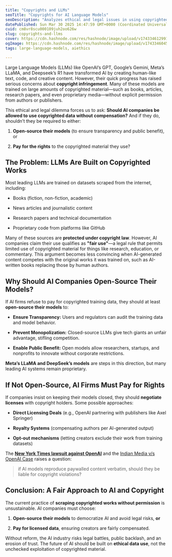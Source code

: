 ```yaml
---
title: "Copyrights and LLMs"
seoTitle: "Copyrights for AI Language Models"
seoDescription: "Analyzes ethical and legal issues in using copyrighted material for AI, suggesting open-source or licensing solutions"
datePublished: Sun Mar 30 2025 14:47:59 GMT+0000 (Coordinated Universal Time)
cuid: cm8vr8scu000109juh2oo626w
slug: copyrights-and-llms
cover: https://cdn.hashnode.com/res/hashnode/image/upload/v1743346129918/ff6f2027-ae62-4d70-a133-cfb91257c8f8.png
ogImage: https://cdn.hashnode.com/res/hashnode/image/upload/v1743346045199/033468a5-7017-4fc4-82c2-6687e335367e.png
tags: large-language-models, aiethics

---
```


Large Language Models (LLMs) like OpenAI’s GPT, Google’s Gemini, Meta’s LLaMA, and Deepseek’s R1 have transformed AI by creating human-like text, code, and creative content. However, their quick progress has raised serious concerns about **copyright infringement**. Many of these models are trained on large amounts of copyrighted material—such as books, articles, research papers, and even proprietary media—without explicit permission from authors or publishers.

This ethical and legal dilemma forces us to ask: **Should AI companies be allowed to use copyrighted data without compensation?** And if they do, shouldn’t they be required to either:

1. **Open-source their models** (to ensure transparency and public benefit), or
    
2. **Pay for the rights** to the copyrighted material they use?
    

## **The Problem: LLMs Are Built on Copyrighted Works**

Most leading LLMs are trained on datasets scraped from the internet, including:

* Books (fiction, non-fiction, academic)
    
* News articles and journalistic content
    
* Research papers and technical documentation
    
* Proprietary code from platforms like GitHub
    

Many of these sources are **protected under copyright law**. However, AI companies claim their use qualifies as **"fair use"**—a legal rule that permits limited use of copyrighted material for things like research, education, or commentary. This argument becomes less convincing when AI-generated content competes with the original works it was trained on, such as AI-written books replacing those by human authors.

## **Why Should AI Companies Open-Source Their Models?**

If AI firms refuse to pay for copyrighted training data, they should at least **open-source their models** to:

* **Ensure Transparency:** Users and regulators can audit the training data and model behavior.
    
* **Prevent Monopolization:** Closed-source LLMs give tech giants an unfair advantage, stifling competition.
    
* **Enable Public Benefit:** Open models allow researchers, startups, and nonprofits to innovate without corporate restrictions.
    

**Meta’s LLaMA and DeepSeek’s models** are steps in this direction, but many leading AI systems remain proprietary.

## **If Not Open-Source, AI Firms Must Pay for Rights**

If companies insist on keeping their models closed, they should **negotiate licenses** with copyright holders. Some possible approaches:

* **Direct Licensing Deals** (e.g., OpenAI partnering with publishers like Axel Springer)
    
* **Royalty Systems** (compensating authors per AI-generated output)
    
* **Opt-out mechanisms** (letting creators exclude their work from training datasets)
    

The [**New York Times lawsuit against OpenAI**](https://www.nytimes.com/2023/12/27/business/media/new-york-times-open-ai-microsoft-lawsuit.html) and the [Indian Media v/s OpenAI Case](https://www.reuters.com/technology/openai-face-indian-digital-news-firms-ambani-adani-copyright-battle-2025-01-27/) raises a question:

> if AI models reproduce paywalled content verbatim, should they be liable for copyright violations?

## **Conclusion: A Fair Approach to AI and Copyright**

The current practice of **scraping copyrighted works without permission** is unsustainable. AI companies must choose:

1. **Open-source their models** to democratize AI and avoid legal risks, **or**
    
2. **Pay for licensed data**, ensuring creators are fairly compensated.
    

Without reform, the AI industry risks legal battles, public backlash, and an erosion of trust. The future of AI should be built on **ethical data use**, not the unchecked exploitation of copyrighted material.